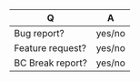 | Q                | A
| ---------------- | -----
| Bug report?      | yes/no
| Feature request? | yes/no
| BC Break report? | yes/no
